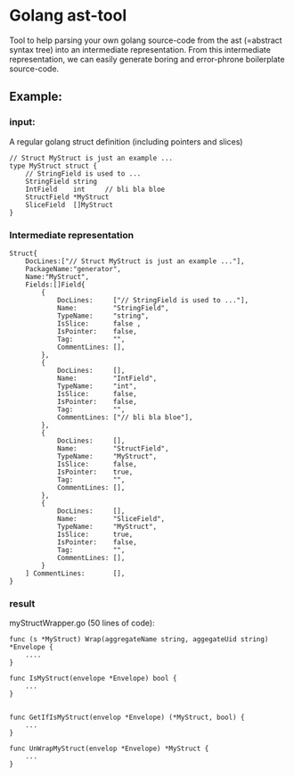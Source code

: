 # Golang ast-tool

Tool to help parsing your own golang source-code from the ast (=abstract syntax tree) into an intermediate representation.
From this intermediate representation, we can easily generate boring and error-phrone boilerplate source-code.

## Example:

### input:
A regular golang struct definition (including pointers and slices)

    // Struct MyStruct is just an example ...
    type MyStruct struct {
        // StringField is used to ...
        StringField string
        IntField    int     // bli bla bloe
        StructField *MyStruct
        SliceField  []MyStruct
    }

### Intermediate representation

    Struct{
        DocLines:["// Struct MyStruct is just an example ..."],
        PackageName:"generator",
        Name:"MyStruct",
        Fields:[]Field{
            {
                DocLines:     ["// StringField is used to ..."], 
                Name:         "StringField", 
                TypeName:     "string", 
                IsSlice:      false ,
                IsPointer:    false,
                Tag:          "",
                CommentLines: [],
            },
            {
                DocLines:     [], 
                Name:         "IntField", 
                TypeName:     "int", 
                IsSlice:      false, 
                IsPointer:    false, 
                Tag:          "",
                CommentLines: ["// bli bla bloe"],
            },
            {
                DocLines:     [], 
                Name:         "StructField", 
                TypeName:     "MyStruct", 
                IsSlice:      false, 
                IsPointer:    true, 
                Tag:          "",
                CommentLines: [],
            },
            {
                DocLines:     [], 
                Name:         "SliceField", 
                TypeName:     "MyStruct", 
                IsSlice:      true, 
                IsPointer:    false, 
                Tag:          "",
                CommentLines: [],
            }
        ] CommentLines:       [],
    }
    
### result 
myStructWrapper.go (50 lines of code):

    func (s *MyStruct) Wrap(aggregateName string, aggegateUid string) *Envelope {
        ....
    }
    
    func IsMyStruct(envelope *Envelope) bool {
        ...
    }


    func GetIfIsMyStruct(envelop *Envelope) (*MyStruct, bool) {
        ...
    }

    func UnWrapMyStruct(envelop *Envelope) *MyStruct {
        ...
    }    
    
